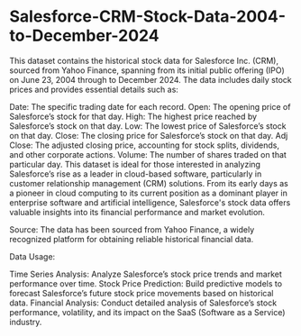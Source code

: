 # Salesforce-CRM-Stock-Data-2004-to-December-2024
This dataset contains the historical stock data for Salesforce Inc. (CRM), sourced from Yahoo Finance, spanning from its initial public offering (IPO) on June 23, 2004 through to December 2024. The data includes daily stock prices and provides essential details such as:

Date: The specific trading date for each record.
Open: The opening price of Salesforce’s stock for that day.
High: The highest price reached by Salesforce’s stock on that day.
Low: The lowest price of Salesforce’s stock on that day.
Close: The closing price for Salesforce’s stock on that day.
Adj Close: The adjusted closing price, accounting for stock splits, dividends, and other corporate actions.
Volume: The number of shares traded on that particular day.
This dataset is ideal for those interested in analyzing Salesforce’s rise as a leader in cloud-based software, particularly in customer relationship management (CRM) solutions. From its early days as a pioneer in cloud computing to its current position as a dominant player in enterprise software and artificial intelligence, Salesforce's stock data offers valuable insights into its financial performance and market evolution.

Source: The data has been sourced from Yahoo Finance, a widely recognized platform for obtaining reliable historical financial data.

Data Usage:

Time Series Analysis: Analyze Salesforce’s stock price trends and market performance over time.
Stock Price Prediction: Build predictive models to forecast Salesforce’s future stock price movements based on historical data.
Financial Analysis: Conduct detailed analysis of Salesforce’s stock performance, volatility, and its impact on the SaaS (Software as a Service) industry.
